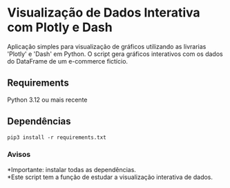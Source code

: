 # Visualização de Dados Interativa com Plotly e Dash
Aplicação simples para visualização de gráficos utilizando as livrarias 'Plotly' e 'Dash' em Python.
O script gera gráficos interativos com os dados do DataFrame de um e-commerce fictício.

## Requirements
Python 3.12 ou mais recente

## Dependências

```
pip3 install -r requirements.txt

```

### Avisos
*Importante: instalar todas as dependências.  
*Este script tem a função de estudar a visualização interativa de dados.
